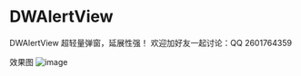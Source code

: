# DWAlertView
DWAlertView
超轻量弹窗，延展性强！
欢迎加好友一起讨论：QQ 2601764359

效果图
![image](https://github.com/DavyGH/DWAlertView/blob/master/DWAlertViewGif.gif)
